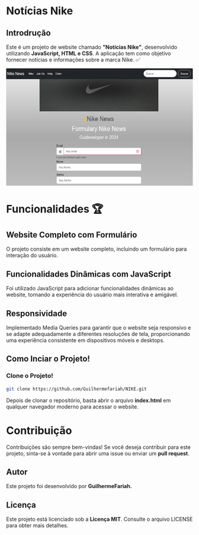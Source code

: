 # Notícias Nike

## Introdrução
<p> Este é um projeto de website chamado <strong>"Notícias Nike"</strong>, desenvolvido utilizando <strong>JavaScript, HTML e CSS</strong>. A aplicação tem como objetivo fornecer notícias e informações sobre a marca Nike. ✅</p> 


![Alt text](/_image/screen_result.jpg)


# Funcionalidades 🏆

## Website Completo com Formulário
<p>O projeto consiste em um website completo, incluindo um formulário para interação do usuário.</p>


## Funcionalidades Dinâmicas com JavaScript
<p>Foi utilizado JavaScript para adicionar funcionalidades dinâmicas ao website, tornando a experiência do usuário mais interativa e amigável.</p>


## Responsividade 
<p>Implementado Media Queries para garantir que o website seja responsivo e se adapte adequadamente a diferentes resoluções de tela, proporcionando uma experiência consistente em dispositivos móveis e desktops.</p>


## Como Inciar o Projeto!


### Clone o Projeto!
``` sh
git clone https://github.com/Guilhermefariah/NIKE.git
```


<p>Depois de clonar o repositório, basta abrir o arquivo <strong>index.html</strong> em qualquer navegador moderno para acessar o website.</p>


# Contribuição
<p>Contribuições são sempre bem-vindas! Se você deseja contribuir para este projeto, sinta-se à vontade para abrir uma issue ou enviar um <strong>pull request</strong>.</p>


## Autor
<p>Este projeto foi desenvolvido por <strong>GuilhermeFariah.</strong></p>


## Licença
<p>Este projeto está licenciado sob a <strong>Licença MIT</strong>. Consulte o arquivo LICENSE para obter mais detalhes.</p>




